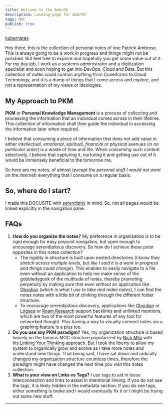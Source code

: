 ```yaml
---
title: Welcome to the AmbrOS
description: Landing page for AmbrOS
tags: MOC
publish: true
---
```



[kubernetes](./devops/kubernetes.md)

Hey there, this is the collection of personal notes of one Patrick Ambrose. This is always going to be a work in progress and things might not be polished. But feel free to explore and hopefully you get some value out of it. For my day job, I work as a systems administrator and a digitization specialist and soon hoping to get into DevOps, Cloud and Data. But this collection of notes could contain anything from Cuneiforms to Cloud Technology, and it is a dump of things that I come across and explore, and not a representation of my views or ideologies.

## My Approach to PKM
**PKM** or **Personal Knowledge Management** is a process of collecting and processing the information that an individual comes across in their lifetime. This collection of information shall then guide the individual in accessing the information later when required.

I believe that consuming a piece of information that does not add value in either *intellectual*, *emotional*, *spiritual*, *financial* or *physical* avenues (*in no particular order*) is a waste of time and life. When consuming such content selectively, I believe that capturing it, nurturing it and getting use out of it would be immensely beneficial to the tomorrow me. 

So here are my notes, of almost (*except the personal stuff I would not want on the internet*) everything that I consume on a regular basis.

## So, where do I start?
I made this DOCUSITE with [serendipity](serendipity.md) in mind. So, not all pages would be linked explicitly in the navigation pane. 

## FAQs 
1. **How do you organize the notes?**
	My preference in organization is to be rigid enough for easy pinpoint navigation, but open enough to encourage serendipitous discovery. So how do I achieve these polar opposites in this notes collection? 
	- The rigidity in structure is built upon nested directories (*I know they stretch across multiple levels, but like I said it is a work in progress and things could change*). This enables to easily navigate to a file even without an application to help me make sense of the gobbledygook of the multitude of notes. thereby promoting perpetuity by making sure that even without an application like [Obsidian](https://obsidian.md/) (*which is what I use to take and make notes*), I can find the notes notes with a little bit of clinking through the different folder structure.
	- To encourage serendipitous discovery, applications like [Obsidian](https://obsidian.md/) or [Logseq](https://logseq.com/) or [Roam Research](https://roamresearch.com/) support backlinks and unlinked mentions, which are two of the most powerful features of any tool for networked thought. Plus having a way to visually connect notes via a graphing feature is a plus too.
2. **Do you use any PKM paradigm?**
	Yes, my organization structure is based loosely on the famous MOC structure popularized by [Nick Milo](https://twitter.com/nickmilo) with his [Linking Your Thinking](https://www.linkingyourthinking.com/) approach. But I took the liberty to allow my system to organically grow and evolve as I take more notes and understand new things. That being said, I have sat down and radically changed my organization structure countless times, therefore the paradigm might have changed the next time you visit this notes collection.
3. **What is your view on Links vs Tags?**
	I use tags to aid in loose interconnection and links to assist in intentional linking. If you do not see the tags, it is likely hidden in the metadata section. If you do see tags, either something is broke and I would eventually fix it or I might be trying out some new stuff.

---
